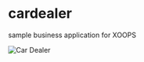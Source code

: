 # cardealer
sample business application for XOOPS

![Car Dealer](https://c1.staticflickr.com/5/4688/39476535321_8f220f0f55_c.jpg)
